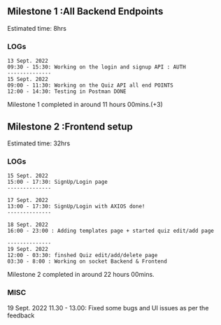 ## Milestone 1 :All Backend Endpoints
Estimated time: 8hrs
### LOGs
    13 Sept. 2022 
    09:30 - 15:30: Working on the login and signup API : AUTH
    --------------
    15 Sept. 2022
    09:00 - 11:30: Working on the Quiz API all end POINTS
    12:00 - 14:30: Testing in Postman DONE

Milestone 1 completed in around 11 hours 00mins.(+3)

## Milestone 2 :Frontend setup
Estimated time: 32hrs
### LOGs
    15 Sept. 2022 
    15:00 - 17:30: SignUp/Login page
    --------------

    17 Sept. 2022 
    13:00 - 17:30: SignUp/Login with AXIOS done!
    --------------

    18 Sept. 2022
    16:00 - 23:00 : Adding templates page + started quiz edit/add page

    --------------
    19 Sept. 2022
    12:00 - 03:30: finshed Quiz edit/add/delete page
    03:30 - 8:00 : Working on socket Backend & Frontend

Milestone 2 completed in around  22 hours  00mins.

### MISC
19 Sept. 2022
11.30 - 13.00: Fixed some bugs and UI issues as per the feedback